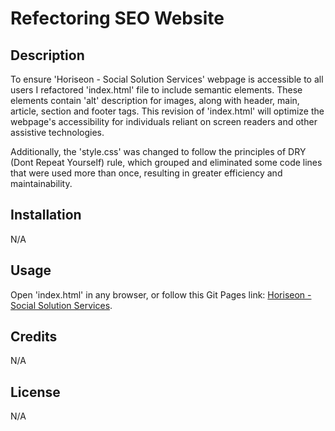 # Refectoring SEO Website

## Description

To ensure 'Horiseon - Social Solution Services' webpage is accessible to all users I refactored 'index.html' file to include semantic elements. These elements contain 'alt' description for images, along with header, main, article, section and footer tags. This revision of 'index.html' will optimize the webpage's accessibility for individuals reliant on screen readers and other assistive technologies.

Additionally, the 'style.css' was changed to follow the principles of DRY (Dont Repeat Yourself) rule, which grouped and eliminated some code lines that were used more than once, resulting in greater efficiency and maintainability.

## Installation

N/A

## Usage

Open 'index.html' in any browser, or follow this Git Pages link: [Horiseon - Social Solution Services](https://aldu1n.github.io/refactoring-seo/).

## Credits

N/A

## License

N/A
